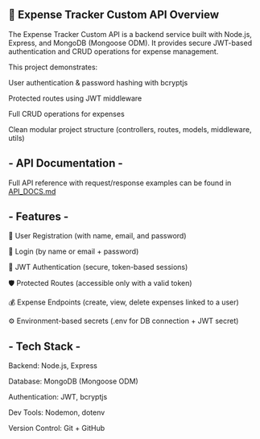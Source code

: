 ## 💸 Expense Tracker Custom API Overview

The Expense Tracker Custom API is a backend service built with Node.js, Express, and MongoDB (Mongoose ODM).
It provides secure JWT-based authentication and CRUD operations for expense management.

This project demonstrates:

User authentication & password hashing with bcryptjs

Protected routes using JWT middleware

Full CRUD operations for expenses

Clean modular project structure (controllers, routes, models, middleware, utils)


## - API Documentation -

Full API reference with request/response examples can be found in [API_DOCS.md](./API_DOCS.md) 


## - Features -

🔐 User Registration (with name, email, and password)

🔑 Login (by name or email + password)

🪪 JWT Authentication (secure, token-based sessions)

🛡 Protected Routes (accessible only with a valid token)

💰 Expense Endpoints (create, view, delete expenses linked to a user)

⚙️ Environment-based secrets (.env for DB connection + JWT secret)

## - Tech Stack -

Backend: Node.js, Express

Database: MongoDB (Mongoose ODM)

Authentication: JWT, bcryptjs

Dev Tools: Nodemon, dotenv

Version Control: Git + GitHub
